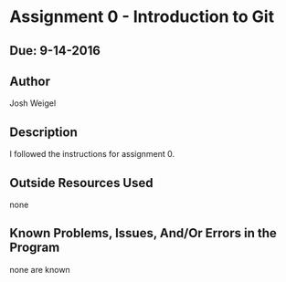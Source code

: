 # Assignment 0 - Introduction to Git
## Due: 9-14-2016

## Author
Josh Weigel

## Description

I followed the instructions for assignment 0.

## Outside Resources Used

none

## Known Problems, Issues, And/Or Errors in the Program

none are known
